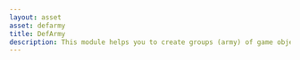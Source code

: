 ```yaml
---
layout: asset
asset: defarmy
title: DefArmy
description: This module helps you to create groups (army) of game objects (soldiers) and organize them in several different patterns or your customized pattern and manage moving and rotating game objects as a customizable group.
---
```

